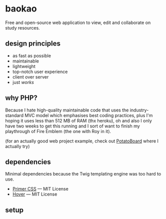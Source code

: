 # baokao
Free and open-source web application to view, edit and collaborate on study resources.

## design principles

- as fast as possible
- maintainable
- lightweight
- top-notch user experience
- client over server
- just *works*

## why PHP?
Because I hate high-quality maintainable code that uses the industry-standard MVC model which emphasises best coding practices, plus I'm hoping it uses less than 512 MB of RAM (thx heroku), oh and also I only have two weeks to get this running and I sort of want to finish my playthrough of Fire Emblem (the one with Roy in it). 

(for an actually good web project example, check out [PotatoBoard](https://github.com/aidswidjaja/PotatoBoard) where I actually try)

## dependencies
Minimal dependencies because the Twig templating engine was too hard to use.

- [Primer CSS](https://primer.style) — MIT License
- [Hover](https://github.com/IanLunn/Hover) — MIT License

## setup